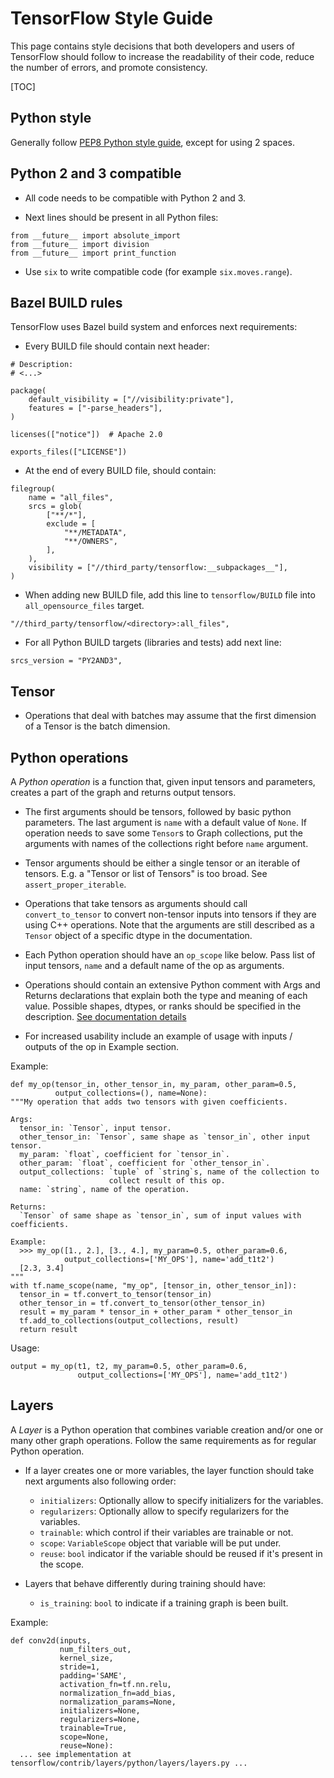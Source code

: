 # TensorFlow Style Guide

This page contains style decisions that both developers and users of TensorFlow
should follow to increase the readability of their code, reduce the number of
errors, and promote consistency.

[TOC]

## Python style

Generally follow
[PEP8 Python style guide](https://www.python.org/dev/peps/pep-0008/),
except for using 2 spaces.


## Python 2 and 3 compatible

* All code needs to be compatible with Python 2 and 3.

* Next lines should be present in all Python files:

```
from __future__ import absolute_import
from __future__ import division
from __future__ import print_function
```

* Use `six` to write compatible code (for example `six.moves.range`).


## Bazel BUILD rules

TensorFlow uses Bazel build system and enforces next requirements:

* Every BUILD file should contain next header:

```
# Description:
# <...>

package(
    default_visibility = ["//visibility:private"],
    features = ["-parse_headers"],
)

licenses(["notice"])  # Apache 2.0

exports_files(["LICENSE"])
```

* At the end of every BUILD file, should contain:

```
filegroup(
    name = "all_files",
    srcs = glob(
        ["**/*"],
        exclude = [
            "**/METADATA",
            "**/OWNERS",
        ],
    ),
    visibility = ["//third_party/tensorflow:__subpackages__"],
)
```

* When adding new BUILD file, add this line to `tensorflow/BUILD` file into `all_opensource_files` target.

```
"//third_party/tensorflow/<directory>:all_files",
```

* For all Python BUILD targets (libraries and tests) add next line:

```
srcs_version = "PY2AND3",
```


## Tensor

* Operations that deal with batches may assume that the first dimension of a Tensor is the batch dimension.


## Python operations

A *Python operation* is a function that, given input tensors and parameters,
creates a part of the graph and returns output tensors.

* The first arguments should be tensors, followed by basic python parameters.
 The last argument is `name` with a default value of `None`.
 If operation needs to save some `Tensor`s to Graph collections,
 put the arguments with names of the collections right before `name` argument.

* Tensor arguments should be either a single tensor or an iterable of tensors.
  E.g. a "Tensor or list of Tensors" is too broad. See `assert_proper_iterable`.

* Operations that take tensors as arguments should call `convert_to_tensor`
 to convert non-tensor inputs into tensors if they are using C++ operations.
 Note that the arguments are still described as a `Tensor` object
 of a specific dtype in the documentation.

* Each Python operation should have an `op_scope` like below.
 Pass list of input tensors, `name` and a default name of the op as arguments.

* Operations should contain an extensive Python comment with Args and Returns
 declarations that explain both the type and meaning of each value. Possible
 shapes, dtypes, or ranks should be specified in the description.
 [See documentation details](documentation/index.md)

* For increased usability include an example of usage with inputs / outputs
 of the op in Example section.

Example:

    def my_op(tensor_in, other_tensor_in, my_param, other_param=0.5,
              output_collections=(), name=None):
    """My operation that adds two tensors with given coefficients.

    Args:
      tensor_in: `Tensor`, input tensor.
      other_tensor_in: `Tensor`, same shape as `tensor_in`, other input tensor.
      my_param: `float`, coefficient for `tensor_in`.
      other_param: `float`, coefficient for `other_tensor_in`.
      output_collections: `tuple` of `string`s, name of the collection to
                          collect result of this op.
      name: `string`, name of the operation.

    Returns:
      `Tensor` of same shape as `tensor_in`, sum of input values with coefficients.

    Example:
      >>> my_op([1., 2.], [3., 4.], my_param=0.5, other_param=0.6,
                output_collections=['MY_OPS'], name='add_t1t2')
      [2.3, 3.4]
    """
    with tf.name_scope(name, "my_op", [tensor_in, other_tensor_in]):
      tensor_in = tf.convert_to_tensor(tensor_in)
      other_tensor_in = tf.convert_to_tensor(other_tensor_in)
      result = my_param * tensor_in + other_param * other_tensor_in
      tf.add_to_collections(output_collections, result)
      return result

Usage:

    output = my_op(t1, t2, my_param=0.5, other_param=0.6,
                   output_collections=['MY_OPS'], name='add_t1t2')


## Layers

A *Layer* is a Python operation that combines variable creation and/or one or many
other graph operations. Follow the same requirements as for regular Python
operation.

* If a layer creates one or more variables, the layer function
 should take next arguments also following order:
  - `initializers`: Optionally allow to specify initializers for the variables.
  - `regularizers`: Optionally allow to specify regularizers for the variables.
  - `trainable`: which control if their variables are trainable or not.
  - `scope`: `VariableScope` object that variable will be put under.
  - `reuse`: `bool` indicator if the variable should be reused if
             it's present in the scope.

* Layers that behave differently during training should have:
  - `is_training`: `bool` to indicate if a training graph is been built.


Example:

    def conv2d(inputs,
               num_filters_out,
               kernel_size,
               stride=1,
               padding='SAME',
               activation_fn=tf.nn.relu,
               normalization_fn=add_bias,
               normalization_params=None,
               initializers=None,
               regularizers=None,
               trainable=True,
               scope=None,
               reuse=None):
      ... see implementation at tensorflow/contrib/layers/python/layers/layers.py ...


